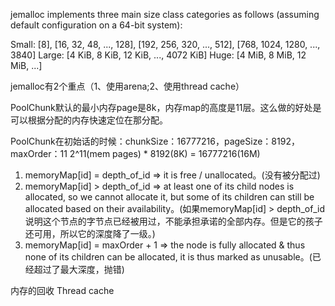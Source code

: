 jemalloc implements three main size class categories as follows (assuming default configuration on a 64-bit system):

Small: [8], [16, 32, 48, ..., 128], [192, 256, 320, ..., 512], [768, 1024, 1280, ..., 3840]
Large: [4 KiB, 8 KiB, 12 KiB, ..., 4072 KiB]
Huge: [4 MiB, 8 MiB, 12 MiB, ...]


jemalloc有2个重点（1、使用arena;2、使用thread cache）




PoolChunk默认的最小内存page是8k，内存map的高度是11层。这么做的好处是可以根据分配的内存快速定位在那分配。

PoolChunk在初始话的时候：chunkSize：16777216，pageSize：8192，maxOrder：11
2^11(mem pages) * 8192(8K) = 16777216(16M)


1) memoryMap[id] = depth_of_id  => it is free / unallocated。(没有被分配过)
2) memoryMap[id] > depth_of_id  => at least one of its child nodes is allocated, so we
cannot allocate it, but some of its children can still be allocated based on their availability。(如果memoryMap[id] > depth_of_id说明这个节点的字节点已经被用过，不能承担承诺的全部内存。但是它的孩子还可用，所以它的深度降了一级。)
3) memoryMap[id] = maxOrder + 1 => the node is fully allocated & thus none of its children can be allocated, it is thus marked as unusable。(已经超过了最大深度，抛错)

内存的回收
Thread cache